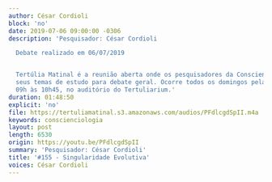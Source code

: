 ```yaml
---
author: César Cordioli
block: 'no'
date: 2019-07-06 09:00:00 -0306
description: 'Pesquisador: César Cordioli

  Debate realizado em 06/07/2019


  Tertúlia Matinal é a reunião aberta onde os pesquisadores da Conscienciologia apresentam
  seus temas de estudo para debate geral. Ocorre todos os domingos pela manhã, das
  09h às 10h45, no auditório do Tertuliarium.'
duration: 01:48:50
explicit: 'no'
file: https://tertuliamatinal.s3.amazonaws.com/audios/PFdlcgdSpII.m4a
keywords: conscienciologia
layout: post
length: 6530
origin: https://youtu.be/PFdlcgdSpII
summary: 'Pesquisador: César Cordioli'
title: '#155 - Singularidade Evolutiva'
voices: César Cordioli
---
```

